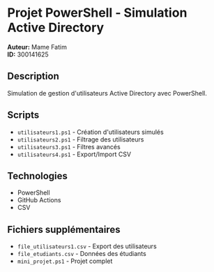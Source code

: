 ﻿# Projet PowerShell - Simulation Active Directory

**Auteur:** Mame Fatim  
**ID:** 300141625

## Description
Simulation de gestion d'utilisateurs Active Directory avec PowerShell.

## Scripts
- `utilisateurs1.ps1` - Création d'utilisateurs simulés
- `utilisateurs2.ps1` - Filtrage des utilisateurs
- `utilisateurs3.ps1` - Filtres avancés
- `utilisateurs4.ps1` - Export/Import CSV

## Technologies
- PowerShell
- GitHub Actions
- CSV
## Fichiers supplémentaires
- `file_utilisateurs1.csv` - Export des utilisateurs
- `file_etudiants.csv` - Données des étudiants  
- `mini_projet.ps1` - Projet complet
